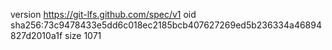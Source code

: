 version https://git-lfs.github.com/spec/v1
oid sha256:73c9478433e5dd6c018ec2185bcb407627269ed5b236334a46894827d2010a1f
size 1071
